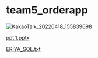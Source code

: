# team5_orderapp
![KakaoTalk_20220418_155839698](https://user-images.githubusercontent.com/100548156/163768983-53a0ec47-e2c4-4334-b312-eebd6f5726ec.jpg)

[ppt.1.pptx](https://github.com/park0402/team5_orderapp/files/8568874/ppt.1.pptx)

[ERIYA_SQL.txt](https://github.com/park0402/team5_orderapp/files/8568841/ERIYA_SQL.txt)

